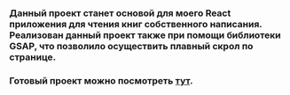 ### Данный проект станет основой для моего React приложения для чтения книг собственного написания. Реализован данный проект также при помощи библиотеки GSAP, что позволило осуществить плавный скрол по странице.

### Готовый проект можно посмотреть [тут]().